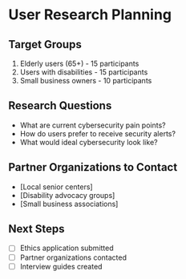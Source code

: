 # User Research Planning

## Target Groups

1. Elderly users (65+) - 15 participants
2. Users with disabilities - 15 participants
3. Small business owners - 10 participants

## Research Questions

- What are current cybersecurity pain points?
- How do users prefer to receive security alerts?
- What would ideal cybersecurity look like?

## Partner Organizations to Contact

- [Local senior centers]
- [Disability advocacy groups]
- [Small business associations]

## Next Steps

- [ ] Ethics application submitted
- [ ] Partner organizations contacted
- [ ] Interview guides created
